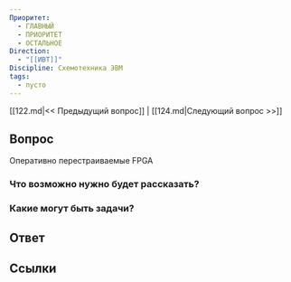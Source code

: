 ```yaml
---
Приоритет:
  - ГЛАВНЫЙ
  - ПРИОРИТЕТ
  - ОСТАЛЬНОЕ
Direction:
  - "[[ИВТ]]" 
Discipline: Схемотехника ЭВМ 
tags:
  - пусто
---
```

[[122.md|<< Предыдущий вопрос]] | [[124.md|Следующий вопрос >>]]
## Вопрос

Оперативно перестраиваемые FPGA

### Что возможно нужно будет рассказать?

### Какие могут быть задачи?

## Ответ

## Ссылки
